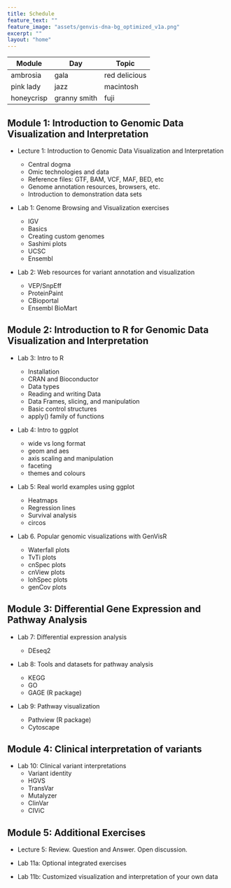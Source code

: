 ```yaml
---
title: Schedule
feature_text: ""
feature_image: "assets/genvis-dna-bg_optimized_v1a.png"
excerpt: ""
layout: "home"
---
```


| Module | Day | Topic |
|-------|--------|---------|
| ambrosia | gala | red delicious |
| pink lady | jazz | macintosh |
| honeycrisp | granny smith | fuji |

## Module 1: Introduction to Genomic Data Visualization and Interpretation

* Lecture 1: Introduction to Genomic Data Visualization and Interpretation
    * Central dogma
    * Omic technologies and data
    * Reference files: GTF, BAM, VCF, MAF, BED, etc
    * Genome annotation resources, browsers, etc.
    * Introduction to demonstration data sets

* Lab 1: Genome Browsing and Visualization exercises
    * IGV
    * Basics
    * Creating custom genomes
    * Sashimi plots
    * UCSC
    * Ensembl

* Lab 2: Web resources for variant annotation and visualization
    * VEP/SnpEff
    * ProteinPaint
    * CBioportal
    * Ensembl BioMart

## Module 2: Introduction to R for Genomic Data Visualization and Interpretation

* Lab 3: Intro to R
    * Installation
    * CRAN and Bioconductor
    * Data types
    * Reading and writing Data
    * Data Frames, slicing, and manipulation
    * Basic control structures
    * apply() family of functions

* Lab 4: Intro to ggplot
    * wide vs long format
    * geom and aes
    * axis scaling and manipulation
    * faceting
    * themes and colours

* Lab 5: Real world examples using ggplot
    * Heatmaps
    * Regression lines
    * Survival analysis
    * circos

* Lab 6. Popular genomic visualizations with GenVisR
    * Waterfall plots
    * TvTi plots
    * cnSpec plots
    * cnView plots
    * lohSpec plots
    * genCov plots

## Module 3: Differential Gene Expression and Pathway Analysis

* Lab 7: Differential expression analysis
    * DEseq2

* Lab 8: Tools and datasets for pathway analysis
    * KEGG
    * GO
    * GAGE (R package)

* Lab 9: Pathway visualization
    * Pathview (R package)
    * Cytoscape

## Module 4: Clinical interpretation of variants

* Lab 10: Clinical variant interpretations
    * Variant identity
    * HGVS
    * TransVar
    * Mutalyzer
    * ClinVar
    * CIViC

## Module 5: Additional Exercises

* Lecture 5: Review. Question and Answer. Open discussion.

* Lab 11a: Optional integrated exercises

* Lab 11b: Customized visualization and interpretation of your own data
